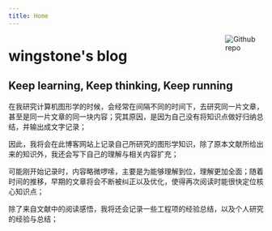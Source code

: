 ```yaml
---
title: Home
---
```


[<img src="img/avatar.png" style="max-width:15%;min-width:40px;float:right;" alt="Github repo" />](https://github.com/wingstone)

# wingstone's blog

## Keep learning, Keep thinking, Keep running

在我研究计算机图形学的时候，会经常在间隔不同的时间下，去研究同一片文章，甚至是同一片文章的同一块内容；究其原因，是因为自己没有将知识点做好归纳总结，并输出成文字记录；

因此，我将会在此博客网站上记录自己所研究的图形学知识，除了原本文献所给出来的知识外，我还会写下自己的理解与相关内容扩充；

可能刚开始记录时，内容略微啰嗦，主要是为能够理解到位，理解更加全面；随着时间的推移，早期的文章将会不断被纠正以及优化，使得再次阅读时能很快定位核心知识点；

除了来自文献中的阅读感悟，我将还会记录一些工程项的经验总结，以及个人研究的经验与总结；
